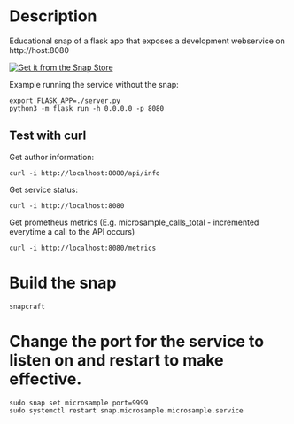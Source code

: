 # Description

Educational snap of a flask app that exposes a development webservice on http://host:8080

[![Get it from the Snap Store](https://snapcraft.io/static/images/badges/en/snap-store-white.svg)](https://snapcraft.io/microsample)


Example running the service without the snap:

```
export FLASK_APP=./server.py
python3 -m flask run -h 0.0.0.0 -p 8080
```

## Test with curl

Get author information:

```
curl -i http://localhost:8080/api/info
```

Get service status:
```
curl -i http://localhost:8080
```

Get prometheus metrics (E.g. microsample_calls_total - incremented everytime a call to the API occurs)
```
curl -i http://localhost:8080/metrics
```

# Build the snap

```
snapcraft
```

# Change the port for the service to listen on and restart to make effective.
```
sudo snap set microsample port=9999
sudo systemctl restart snap.microsample.microsample.service
```
